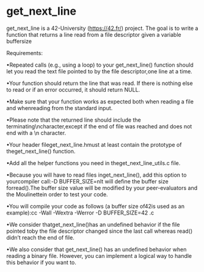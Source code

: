 # get_next_line
get_next_line is a 42-University (https://42.fr/) project. The goal is to write a function that returns a line read from a file descriptor given a variable buffersize


Requirements:

•Repeated calls (e.g., using a loop) to your get_next_line() function 
should let you read the text file pointed to by the file descriptor,one line at a time.

•Your function should return the line that was read. If there is nothing else to read or if an error occurred, it should return NULL.

•Make sure that your function works as expected both when reading a file and whenreading from the standard input.

•Please note that the returned line should include the terminating\ncharacter,except if the end of file was reached and does not end with a \n character.

•Your header fileget_next_line.hmust at least contain the prototype of theget_next_line() function.

•Add all the helper functions you need in theget_next_line_utils.c file.

•Because you will have to read files inget_next_line(), add this option to yourcompiler call:-D BUFFER_SIZE=nIt will define the buffer size forread().The buffer size value will be modified by your peer-evaluators and the Moulinettein order to test your code.

•You will compile your code as follows (a buffer size of42is used as an example):cc -Wall -Wextra -Werror -D BUFFER_SIZE=42 <files>.c

•We consider thatget_next_line()has an undefined behavior if the file pointed toby the file descriptor changed since the last call whereas read() didn’t reach the end of file.
  
•We also consider that get_next_line() has an undefined behavior when reading a binary file. However, you can implement a logical way to handle this behavior if you want to.
  
